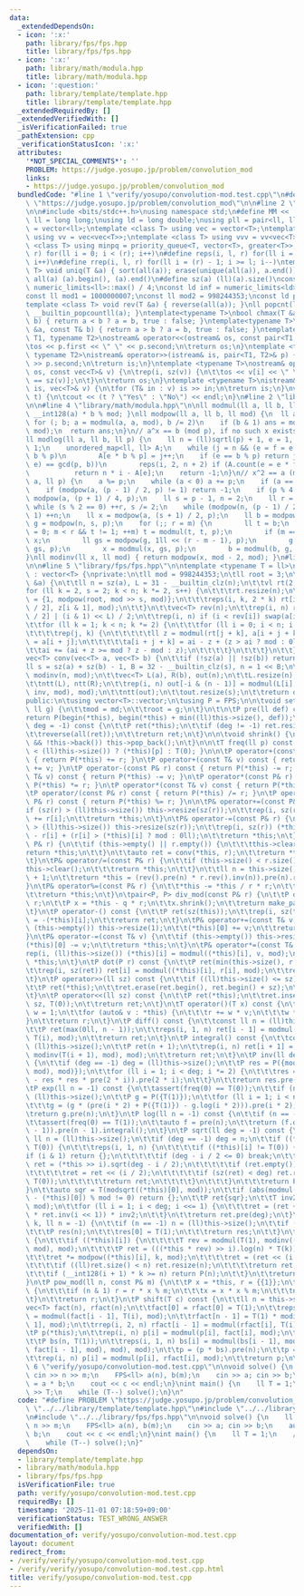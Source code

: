 ```yaml
---
data:
  _extendedDependsOn:
  - icon: ':x:'
    path: library/fps/fps.hpp
    title: library/fps/fps.hpp
  - icon: ':x:'
    path: library/math/modula.hpp
    title: library/math/modula.hpp
  - icon: ':question:'
    path: library/template/template.hpp
    title: library/template/template.hpp
  _extendedRequiredBy: []
  _extendedVerifiedWith: []
  _isVerificationFailed: true
  _pathExtension: cpp
  _verificationStatusIcon: ':x:'
  attributes:
    '*NOT_SPECIAL_COMMENTS*': ''
    PROBLEM: https://judge.yosupo.jp/problem/convolution_mod
    links:
    - https://judge.yosupo.jp/problem/convolution_mod
  bundledCode: "#line 1 \"verify/yosupo/convolution-mod.test.cpp\"\n#define PROBLEM\
    \ \"https://judge.yosupo.jp/problem/convolution_mod\"\n\n#line 2 \"library/template/template.hpp\"\
    \n\n#include <bits/stdc++.h>\nusing namespace std;\n#define MM << ' ' <<\nusing\
    \ ll = long long;\nusing ld = long double;\nusing pll = pair<ll, ll>;\nusing vl\
    \ = vector<ll>;\ntemplate <class T> using vec = vector<T>;\ntemplate <class T>\
    \ using vv = vec<vec<T>>;\ntemplate <class T> using vvv = vv<vec<T>>;\ntemplate\
    \ <class T> using minpq = priority_queue<T, vector<T>, greater<T>>;\n#define rep(i,\
    \ r) for(ll i = 0; i < (r); i++)\n#define reps(i, l, r) for(ll i = (l); i < (r);\
    \ i++)\n#define rrep(i, l, r) for(ll i = (r) - 1; i >= l; i--)\ntemplate <class\
    \ T> void uniq(T &a) { sort(all(a)); erase(unique(all(a)), a.end()); }\n#define\
    \ all(a) (a).begin(), (a).end()\n#define sz(a) (ll)(a).size()\nconst ll INF =\
    \ numeric_limits<ll>::max() / 4;\nconst ld inf = numeric_limits<ld>::max() / 2;\n\
    const ll mod1 = 1000000007;\nconst ll mod2 = 998244353;\nconst ld pi = 3.141592653589793238;\n\
    template <class T> void rev(T &a) { reverse(all(a)); }\nll popcnt(ll a) { return\
    \ __builtin_popcountll(a); }\ntemplate<typename T>\nbool chmax(T &a, const T&\
    \ b) { return a < b ? a = b, true : false; }\ntemplate<typename T>\nbool chmin(T\
    \ &a, const T& b) { return a > b ? a = b, true : false; }\ntemplate <typename\
    \ T1, typename T2>\nostream& operator<<(ostream& os, const pair<T1, T2>& p) {\n\
    \tos << p.first << \" \" << p.second;\n\treturn os;\n}\ntemplate <typename T1,\
    \ typename T2>\nistream& operator>>(istream& is, pair<T1, T2>& p) {\n\tis >> p.first\
    \ >> p.second;\n\treturn is;\n}\ntemplate <typename T>\nostream& operator<<(ostream&\
    \ os, const vec<T>& v) {\n\trep(i, sz(v)) {\n\t\tos << v[i] << \" \\n\"[i + 1\
    \ == sz(v)];\n\t}\n\treturn os;\n}\ntemplate <typename T>\nistream& operator>>(istream&\
    \ is, vec<T>& v) {\n\tfor (T& in : v) is >> in;\n\treturn is;\n}\nvoid yesno(bool\
    \ t) {\n\tcout << (t ? \"Yes\" : \"No\") << endl;\n}\n#line 2 \"library/math/modula.hpp\"\
    \n\n#line 4 \"library/math/modula.hpp\"\n\nll modmul(ll a, ll b, ll mod) { return\
    \ __int128(a) * b % mod; }\nll modpow(ll a, ll b, ll mod) {\n  ll ans = 1;\n \
    \ for (; b; a = modmul(a, a, mod), b /= 2)\n    if (b & 1) ans = modmul(ans, a,\
    \ mod);\n  return ans;\n}\n// a^x == b (mod p), if no such x exists than -1\n\
    ll modlog(ll a, ll b, ll p) {\n    ll n = (ll)sqrtl(p) + 1, e = 1, f = 1, j =\
    \ 1;\n    unordered_map<ll, ll> A;\n    while (j = n && (e = f = e * a % p) !=\
    \ b % p)\n        A[e * b % p] = j++;\n    if (e == b % p) return j;\n    if (gcd(p,\
    \ e) == gcd(p, b))\n        reps(i, 2, n + 2) if (A.count(e = e * f % p)) \n \
    \           return n * i - A[e];\n    return -1;\n}\n// x^2 == a (mod p)\nll modsqrt(ll\
    \ a, ll p) {\n    a %= p;\n    while (a < 0) a += p;\n    if (a == 0) return 0;\n\
    \    if (modpow(a, (p - 1) / 2, p) != 1) return -1;\n    if (p % 4 == 3) return\
    \ modpow(a, (p + 1) / 4, p);\n    ll s = p - 1, n = 2;\n    ll r = 0, m;\n   \
    \ while (s % 2 == 0) ++r, s /= 2;\n    while (modpow(n, (p - 1) / 2, p) != p -\
    \ 1) ++n;\n    ll x = modpow(a, (s + 1) / 2, p);\n    ll b = modpow(a, s, p),\
    \ g = modpow(n, s, p);\n    for (;; r = m) {\n        ll t = b;\n        for (m\
    \ = 0; m < r && t != 1; ++m) t = modmul(t, t, p);\n        if (m == 0) return\
    \ x;\n        ll gs = modpow(g, 1ll << (r - m - 1), p);\n        g = modmul(gs,\
    \ gs, p);\n        x = modmul(x, gs, p);\n        b = modmul(b, g, p);\n    }\n\
    }\nll modinv(ll x, ll mod) { return modpow(x, mod - 2, mod); }\n#line 2 \"library/fps/fps.hpp\"\
    \n\n#line 5 \"library/fps/fps.hpp\"\n\ntemplate <typename T = ll>\nstruct FPS\
    \ : vector<T> {\nprivate:\n\tll mod = 998244353;\n\tll root = 3;\n\tvoid ntt(vec<T>\
    \ &a) {\n\t\tll n = sz(a), L = 31 - __builtin_clz(n);\n\t\tvl rt(2, 1);\n\t\t\
    for (ll k = 2, s = 2; k < n; k *= 2, s++) {\n\t\t\trt.resize(n);\n\t\t\tll z[]\
    \ = {1, modpow(root, mod >> s, mod)};\n\t\t\treps(i, k, 2 * k) rt[i] = modmul(rt[i\
    \ / 2], z[i & 1], mod);\n\t\t}\n\t\tvec<T> rev(n);\n\t\trep(i, n) rev[i] = (rev[i\
    \ / 2] | (i & 1) << L) / 2;\n\t\trep(i, n) if (i < rev[i]) swap(a[i], a[rev[i]]);\n\
    \t\tfor (ll k = 1; k < n; k *= 2) {\n\t\t\tfor (ll i = 0; i < n; i += 2 * k) {\n\
    \t\t\t\trep(j, k) {\n\t\t\t\t\tll z = modmul(rt[j + k], a[i + j + k], mod), &ai\
    \ = a[i + j];\n\t\t\t\t\ta[i + j + k] = ai - z + (z > ai ? mod : 0ll);\n\t\t\t\
    \t\tai += (ai + z >= mod ? z - mod : z);\n\t\t\t\t}\n\t\t\t}\n\t\t}\n\t}\n\n\t\
    vec<T> conv(vec<T> a, vec<T> b) {\n\t\tif (!sz(a) || !sz(b)) return {};\n\t\t\
    ll s = sz(a) + sz(b) - 1, B = 32 - __builtin_clz(s), n = 1 << B;\n\t\tll inv =\
    \ modinv(n, mod);\n\t\tvec<T> L(a), R(b), out(n);\n\t\tL.resize(n), R.resize(n);\n\
    \t\tntt(L), ntt(R);\n\t\trep(i, n) out[-i & (n - 1)] = modmul(L[i], modmul(R[i],\
    \ inv, mod), mod);\n\t\tntt(out);\n\t\tout.resize(s);\n\t\treturn out;\n\t}\n\n\
    public:\n\tusing vector<T>::vector;\n\tusing P = FPS;\n\n\tvoid set_mod(ll md,\
    \ ll g) {\n\t\tmod = md;\n\t\troot = g;\n\t}\n\t\n\tP pre(ll def) const {\n\t\t\
    return P(begin(*this), begin(*this) + min((ll)this->size(), def));\n\t}\n\tP rev(ll\
    \ deg = -1) const {\n\t\tP ret(*this);\n\t\tif (deg != -1) ret.resize(deg, T(0));\n\
    \t\treverse(all(ret));\n\t\treturn ret;\n\t}\n\n\tvoid shrink() {\n\t\twhile (this->size()\
    \ && !this->back()) this->pop_back();\n\t}\n\n\tT freq(ll p) const { return (p\
    \ < (ll)this->size()) ? (*this)[p] : T(0); }\n\n\tP operator+(const P& r) const\
    \ { return P(*this) += r; }\n\tP operator+(const T& v) const { return P(*this)\
    \ += v; }\n\tP operator-(const P& r) const { return P(*this) -= r; }\n\tP operator-(const\
    \ T& v) const { return P(*this) -= v; }\n\tP operator*(const P& r) const { return\
    \ P(*this) *= r; }\n\tP operator*(const T& v) const { return P(*this) *= v; }\n\
    \tP operator/(const P& r) const { return P(*this) /= r; }\n\tP operator%(const\
    \ P& r) const { return P(*this) %= r; }\n\n\tP& operator+=(const P& r) {\n\t\t\
    if (sz(r) > (ll)this->size()) this->resize(sz(r));\n\t\trep(i, sz(r)) (*this)[i]\
    \ += r[i];\n\t\treturn *this;\n\t}\n\tP& operator-=(const P& r) {\n\t\tif (sz(r)\
    \ > (ll)this->size()) this->resize(sz(r));\n\t\trep(i, sz(r)) (*this)[i] = (*this)[i]\
    \ - r[i] + (r[i] > (*this)[i] ? mod : 0ll);\n\t\treturn *this;\n\t}\n\n\tP& operator*=(const\
    \ P& r) {\n\t\tif (this->empty() || r.empty()) {\n\t\t\tthis->clear();\n\t\t\t\
    return *this;\n\t\t}\n\t\tauto ret = conv(*this, r);\n\t\treturn *this = {all(ret)};\n\
    \t}\n\tP& operator/=(const P& r) {\n\t\tif (this->size() < r.size()) {\n\t\t\t\
    this->clear();\n\t\t\treturn *this;\n\t\t}\n\t\tll n = this->size() - r.size()\
    \ + 1;\n\t\treturn *this = (rev().pre(n) * r.rev().inv(n)).pre(n).rev(n);\n\t\
    }\n\tP& operator%=(const P& r) {\n\t\t*this -= *this / r * r;\n\t\tshrink();\n\
    \t\treturn *this;\n\t}\n\tpair<P, P> div_mod(const P& r) {\n\t\tP q = *this /\
    \ r;\n\t\tP x = *this - q * r;\n\t\tx.shrink();\n\t\treturn make_pair(q, x);\n\
    \t}\n\tP operator-() const {\n\t\tP ret(sz(this));\n\t\trep(i, sz(this)) ret[i]\
    \ = -(*this)[i];\n\t\treturn ret;\n\t}\n\tP& operator+=(const T& v) {\n\t\tif\
    \ (this->empty()) this->resize(1);\n\t\t(*this)[0] += v;\n\t\treturn *this;\n\t\
    }\n\tP& operator-=(const T& v) {\n\t\tif (this->empty()) this->resize(1);\n\t\t\
    (*this)[0] -= v;\n\t\treturn *this;\n\t}\n\tP& operator*=(const T& v) {\n\t\t\
    rep(i, (ll)this->size()) (*this)[i] = modmul((*this)[i], v, mod);\n\t\treturn\
    \ *this;\n\t}\n\tP dot(P r) const {\n\t\tP ret(min(this->size(), r.size()));\n\
    \t\trep(i, sz(ret)) ret[i] = modmul((*this)[i], r[i], mod);\n\t\treturn ret;\n\
    \t}\n\tP operator>>(ll sz) const {\n\t\tif ((ll)this->size() <= sz) return {};\n\
    \t\tP ret(*this);\n\t\tret.erase(ret.begin(), ret.begin() + sz);\n\t\treturn ret;\n\
    \t}\n\tP operator<<(ll sz) const {\n\t\tP ret(*this);\n\t\tret.insert(ret.begin(),\
    \ sz, T(0));\n\t\treturn ret;\n\t}\n\tT operator()(T x) const {\n\t\tT r = 0,\
    \ w = 1;\n\t\tfor (auto& v : *this) {\n\t\t\tr += w * v;\n\t\t\tw *= x;\n\t\t\
    }\n\t\treturn r;\n\t}\n\tP diff() const {\n\t\tconst ll n = (ll)this->size();\n\
    \t\tP ret(max(0ll, n - 1));\n\t\treps(i, 1, n) ret[i - 1] = modmul((*this)[i],\
    \ T(i), mod);\n\t\treturn ret;\n\t}\n\tP integral() const {\n\t\tconst ll n =\
    \ (ll)this->size();\n\t\tP ret(n + 1);\n\t\trep(i, n) ret[i + 1] = modmul(freq(i),\
    \ modinv(T(i + 1), mod), mod);\n\t\treturn ret;\n\t}\n\tP inv(ll deg = -1) const\
    \ {\n\t\tif (deg == -1) deg = (ll)this->size();\n\t\tP res = P({modmul(T(1), modinv(freq(0),\
    \ mod), mod)});\n\t\tfor (ll i = 1; i < deg; i *= 2) {\n\t\t\tres = (res * T(2)\
    \ - res * res * pre(2 * i)).pre(2 * i);\n\t\t}\n\t\treturn res.pre(deg);\n\t}\n\
    \tP exp(ll n = -1) const {\n\t\tassert(freq(0) == T(0));\n\t\tif (n == -1) n =\
    \ (ll)this->size();\n\t\tP g = P({T(1)});\n\t\tfor (ll i = 1; i < n; i *= 2) {\n\
    \t\t\tg = (g * (pre(i * 2) + P({T(1)}) - g.log(i * 2))).pre(i * 2);\n\t\t}\n\t\
    \treturn g.pre(n);\n\t}\n\tP log(ll n = -1) const {\n\t\tif (n == -1) n = (ll)this->size();\n\
    \t\tassert(freq(0) == T(1));\n\t\tauto f = pre(n);\n\t\treturn (f.diff() * f.inv(n\
    \ - 1)).pre(n - 1).integral();\n\t}\n\tP sqrt(ll deg = -1) const {\n\t\tconst\
    \ ll n = (ll)this->size();\n\t\tif (deg == -1) deg = n;\n\t\tif ((*this)[0] ==\
    \ T(0)) {\n\t\t\treps(i, 1, n) {\n\t\t\t\tif ((*this)[i] != T(0)) {\n\t\t\t\t\t\
    if (i & 1) return {};\n\t\t\t\t\tif (deg - i / 2 <= 0) break;\n\t\t\t\t\tauto\
    \ ret = (*this >> i).sqrt(deg - i / 2);\n\t\t\t\t\tif (ret.empty()) return {};\n\
    \t\t\t\t\tret = ret << (i / 2);\n\t\t\t\t\tif (sz(ret) < deg) ret.resize(deg,\
    \ T(0));\n\t\t\t\t\treturn ret;\n\t\t\t\t}\n\t\t\t}\n\t\t\treturn P(deg);\n\t\t\
    }\n\t\tauto sqr = T(modsqrt((*this)[0], mod));\n\t\tif (abs(modmul(sqr, sqr, mod)\
    \ - (*this)[0]) % mod != 0) return {};\n\t\tP ret{sqr};\n\t\tT inv2 = modinv(T(2),\
    \ mod);\n\t\tfor (ll i = 1; i < deg; i <<= 1) {\n\t\t\tret = (ret + pre(i << 1)\
    \ * ret.inv(i << 1)) * inv2;\n\t\t}\n\t\treturn ret.pre(deg);\n\t}\n\tP pow(ll\
    \ k, ll n = -1) {\n\t\tif (n == -1) n = (ll)this->size();\n\t\tif (k == 0) {\n\
    \t\t\tP res(n);\n\t\t\tres[0] = T(1);\n\t\t\treturn res;\n\t\t}\n\t\trep(i, (ll)this->size())\
    \ {\n\t\t\tif ((*this)[i]) {\n\t\t\t\tT rev = modmul(T(1), modinv((*this)[i],\
    \ mod), mod);\n\t\t\t\tP ret = (((*this * rev) >> i).log(n) * T(k)).exp(n);\n\t\
    \t\t\tret *= modpow((*this)[i], k, mod);\n\t\t\t\tret = (ret << (i * k)).pre(n);\n\
    \t\t\t\tif ((ll)ret.size() < n) ret.resize(n);\n\t\t\t\treturn ret;\n\t\t\t}\n\
    \t\t\tif (__int128(i + 1) * k >= n) return P(n);\n\t\t}\n\t\treturn P(n);\n\t\
    }\n\tP pow_mod(ll n, const P& m) {\n\t\tP x = *this, r = {{1}};\n\t\twhile(n)\
    \ {\n\t\t\tif (n & 1) r = r * x % m;\n\t\t\tx = x * x % m;\n\t\t\tn >>= 1;\n\t\
    \t}\n\t\treturn r;\n\t}\n\tP shift(T c) const {\n\t\tll n = this->size();\n\t\t\
    vec<T> fact(n), rfact(n);\n\t\tfact[0] = rfact[0] = T(1);\n\t\treps(i, 1, n) fact[i]\
    \ = modmul(fact[i - 1], T(i), mod);\n\t\trfact[n - 1] = T(1) * modinv(fact[n -\
    \ 1], mod);\n\t\trrep(i, 2, n) rfact[i - 1] = modmul(rfact[i], T(i), mod);\n\t\
    \tP p(*this);\n\t\trep(i, n) p[i] = modmul(p[i], fact[i], mod);\n\t\tp = p.rev();\n\
    \t\tP bs(n, T(1));\n\t\treps(i, 1, n) bs[i] = modmul(bs[i - 1], modmul(c, modmul(rfact[i],\
    \ fact[i - 1], mod), mod), mod);\n\t\tp = (p * bs).pre(n);\n\t\tp = p.rev();\n\
    \t\trep(i, n) p[i] = modmul(p[i], rfact[i], mod);\n\t\treturn p;\n\t}\n};\n#line\
    \ 6 \"verify/yosupo/convolution-mod.test.cpp\"\n\nvoid solve() {\n    ll n, m;\
    \ cin >> n >> m;\n    FPS<ll> a(n), b(m);\n    cin >> a; cin >> b;\n    auto c\
    \ = a * b;\n    cout << c << endl;\n}\nint main() {\n    ll T = 1;\n    // cin\
    \ >> T;\n    while (T--) solve();\n}\n"
  code: "#define PROBLEM \"https://judge.yosupo.jp/problem/convolution_mod\"\n\n#include\
    \ \"../../library/template/template.hpp\"\n#include \"../../library/math/modula.hpp\"\
    \n#include \"../../library/fps/fps.hpp\"\n\nvoid solve() {\n    ll n, m; cin >>\
    \ n >> m;\n    FPS<ll> a(n), b(m);\n    cin >> a; cin >> b;\n    auto c = a *\
    \ b;\n    cout << c << endl;\n}\nint main() {\n    ll T = 1;\n    // cin >> T;\n\
    \    while (T--) solve();\n}"
  dependsOn:
  - library/template/template.hpp
  - library/math/modula.hpp
  - library/fps/fps.hpp
  isVerificationFile: true
  path: verify/yosupo/convolution-mod.test.cpp
  requiredBy: []
  timestamp: '2025-11-01 07:18:59+09:00'
  verificationStatus: TEST_WRONG_ANSWER
  verifiedWith: []
documentation_of: verify/yosupo/convolution-mod.test.cpp
layout: document
redirect_from:
- /verify/verify/yosupo/convolution-mod.test.cpp
- /verify/verify/yosupo/convolution-mod.test.cpp.html
title: verify/yosupo/convolution-mod.test.cpp
---
```

